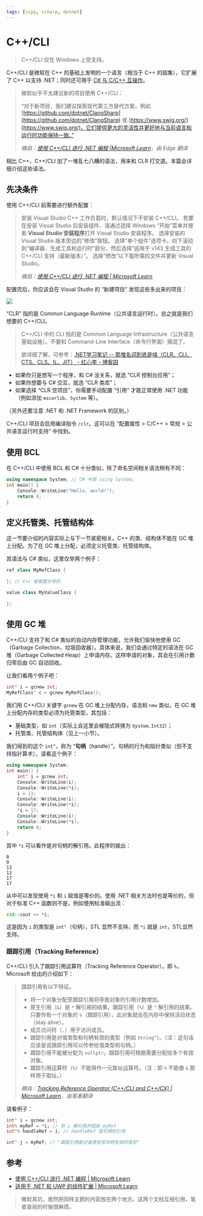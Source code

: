 ```yaml
---
tags: [ccpp, csharp, dotnet]
---
```

# C++/CLI

> C++/CLI 仅在 Windows 上受支持。

C++/CLI 是微软在 C++ 的基础上发明的一个语言（相当于 C++ 的超集），它扩展了 C++ 以支持 .NET；同时还可用于 [C# 与 C/C++ 互操作](https://www.cnblogs.com/mLazy/p/19125840)。

> 微软似乎不太建议新的项目使用 C++/CLI：
>
> “对于新项目，我们建议探索现代第三方替代方案，例如 [https://github.com/dotnet/ClangSharp](https://github.com/dotnet/ClangSharp) 或 [https://www.swig.org/](https://www.swig.org/)，它们提供更大的灵活性并更好地与当前语言和运行时功能保持一致。”
>
> *摘自：[使用 C++/CLI 进行 .NET 编程 |Microsoft Learn](https://learn.microsoft.com/en-us/cpp/dotnet/dotnet-programming-with-cpp-cli-visual-cpp)，由 Edge 翻译*

相比 C++，C++/CLI 加了一堆乱七八糟的语法，用来和 CLR 打交道。本篇会详细介绍这些语法。

## 先决条件

使用 C++/CLI 前需要进行额外配置：

> 安装 Visual Studio C++ 工作负载时，默认情况下不安装 C++/CLI。 若要在安装 Visual Studio 后安装组件，请通过选择 Windows “开始”菜单并搜索 **Visual Studio 安装程序**打开 Visual Studio 安装程序。 选择安装的 Visual Studio 版本旁边的“修改”按钮。 选择“单个组件”选项卡。向下滚动到“编译器、生成工具和运行时”部分，然后选择“适用于 v143 生成工具的 C++/CLI 支持（最新版本）”。 选择“修改”以下载所需的文件并更新 Visual Studio。
>
> *摘自：[使用 C++/CLI 进行 .NET 编程 | Microsoft Learn](https://learn.microsoft.com/zh-cn/cpp/dotnet/dotnet-programming-with-cpp-cli-visual-cpp)*

配置完后，你应该会在 Visual Studio 的 “新建项目” 发现这些多出来的项目：

![](https://i.ibb.co/vtFqRCj/2025-10-04-210037.jpg)

“CLR” 指的是 Common Language Runtime（公共语言运行时）。总之就是我们想要的 C++/CLI。

> C++/CLI 中的 CLI 指的是 Common Language Infrastructure（公共语言基础设施）。不要和 Command-Line Interface（命令行界面）搞混了。
>
> 欲详细了解，可参考：[.NET学习笔记 -- 那堆名词到底是啥（CLR、CLI、CTS、CLS、IL、JIT） - 红心李 - 博客园](https://www.cnblogs.com/xiekeli/p/4680846.html)

- 如果你只是想写一个程序，和 C# 没关系，就选 “CLR 控制台应用”；
- 如果你想要与 C# 交互，就选 “CLR 类库”；
- 如果选择 “CLR 空项目”，你需要手动配置 “引用” 才能正常使用 .NET 功能（例如添加 `mscorlib`、`System` 等）。

（另外还要注意 .NET 和 .NET Framework 的区别。）

C++/CLI 项目会启用编译指令 `/clr`。这可以在 “配置属性 > C/C++ > 常规 > 公共语言运行时支持” 中找到。

## 使用 BCL

在 C++/CLI 中使用 BCL 和 C# 十分类似，除了命名空间相关语法稍有不同：

```cpp
using namespace System; // C# 中是 using System;
int main() {
	Console::WriteLine("Hello, world!");
	return 0;
}
```

## 定义托管类、托管结构体

这一节要介绍的内容实际上与下一节紧密相关。C++ 的类、结构体不能在 GC 堆上分配。为了在 GC 堆上分配，必须定义托管类、托管结构体。

其语法与 C# 类似，这里仅举两个例子：

```cpp
ref class MyRefClass {
    
}; // C++ 是需要分号的
```

```cpp
value class MyValueClass {
    
};
```

## 使用 GC 堆

C++/CLI 支持了和 C# 类似的自动内存管理功能，允许我们愉快地使用 GC（Garbage Collection，垃圾回收器）。具体来说，我们会通过特定的语法在 GC 堆（Garbage Collected Heap）上申请内存。这样申请的对象，其会在引用计数归零后由 GC 自动回收。

让我们看两个例子吧：

```cpp
int^ i = gcnew int;
MyRefClass^ c = gcnew MyRefClass();
```

我们用 C++/CLI 关键字 `gcnew` 在 GC 堆上分配内存，语法和 `new` 类似。在 GC 堆上分配内存的类型必须为托管类型，其包括：

- 基础类型，如 `int`（实际上会这里会被隐式转换为 `System.Int32`）；
- 托管类、托管结构体（见上一小节）。

我们得到的这个 `int^`，称为 “**句柄**（handle）”。句柄的行为和指针类似（但不支持指针算术），请看这个例子：

```cpp
using namespace System;
int main() {
	int^ i = gcnew int;
	Console::WriteLine(i);
	Console::WriteLine(*i);
	i = 13;
	Console::WriteLine(i);
	Console::WriteLine(*i);
	*i = 17;
	Console::WriteLine(i);
	Console::WriteLine(*i);
	return 0;
}
```

其中 `*i` 可以看作是对句柄的解引用。此程序的输出：

```text
0
0
13
13
17
17
```

从中可以发现使用 `*i` 和 `i` 赋值是等价的。使用 .NET 相关方法时也是等价的，但对于标准 C++ 函数则不是，例如使用标准输出流：

```cpp
std::cout << *i;
```

这是因为 `i` 的类型是 `int^`（句柄），STL 显然不支持，而 `*i` 就是 `int`，STL显然支持。

### 跟踪引用（Tracking Reference）

C++/CLI 引入了跟踪引用运算符（Tracking Reference Operator），即 `%`，Microsoft 给出的介绍如下：

> 跟踪引用有以下特征。
>
> - 将一个对象分配至跟踪引用将导致对象的引用计数增加。
> - 原生引用（`&`）是 `*` 解引用的结果。跟踪引用（`%`）是 `^` 解引用的结果。只要你有一个对象的 `%`（跟踪引用），此对象就会在内存中保持活动状态（stay alive）。
> - 成员访问符（`.`）用于访问成员。
> - 跟踪引用是对值类型和句柄有效的类型（例如 `String^`）。（注：这句话应该是说跟踪引用可以传参给值类型和句柄。）
> - 跟踪引用不能被分配为 `nullptr`。跟踪引用可根据需要分配给多个有效对象。
> - 跟踪引用运算符（`%`）不能用作一元取址运算符。（注：即 `%` 不能像 `&` 那样用于取址。）
>
> *摘自：[Tracking Reference Operator (C++/CLI and C++/CX) | Microsoft Learn](https://learn.microsoft.com/en-us/cpp/extensions/tracking-reference-operator-cpp-component-extensions)，由笔者翻译*

请看例子：

```cpp
int^ i = gcnew int;
int% myRef = *i; // 将 i 解引用并赋给 myRef
int^% handleRef = i; // handleRef 是句柄的引用

int^ j = myRef; // "跟踪引用是对值类型和句柄有效的类型"
```

## 参考

- [使用 C++/CLI 进行 .NET 编程 | Microsoft Learn](https://learn.microsoft.com/zh-cn/cpp/dotnet/dotnet-programming-with-cpp-cli-visual-cpp)
- [适用于 .NET 和 UWP 的组件扩展 | Microsoft Learn](https://learn.microsoft.com/zh-cn/cpp/extensions/component-extensions-for-runtime-platforms)

> 微软真坑，居然把同样主题的内容放在两个地方。这两个文档互相引用，笔者查阅的时候很麻烦。